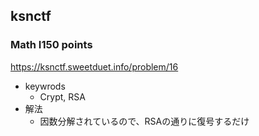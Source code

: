 ## ksnctf

### Math I150 points
https://ksnctf.sweetduet.info/problem/16

* keywrods
  - Crypt, RSA
* 解法
  - 因数分解されているので、RSAの通りに復号するだけ
